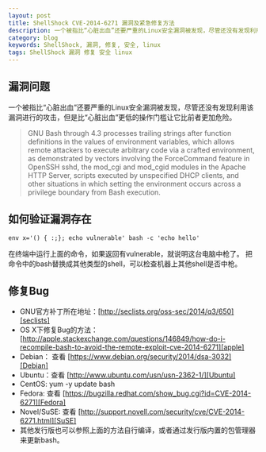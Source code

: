 ```yaml
---
layout: post
title: ShellShock CVE-2014-6271 漏洞及紧急修复方法
description: 一个被指比“心脏出血”还要严重的Linux安全漏洞被发现，尽管还没有发现利用该漏洞进行的攻击，但是比“心脏出血”更低的操作门槛让它比前者更加危险。
category: blog
keywords: ShellShock, 漏洞, 修复, 安全, linux
tags: ShellShock 漏洞 修复 安全 linux
---
```




## 漏洞问题

一个被指比“心脏出血”还要严重的Linux安全漏洞被发现，尽管还没有发现利用该漏洞进行的攻击，但是比“心脏出血”更低的操作门槛让它比前者更加危险。

>   GNU Bash through 4.3 processes trailing strings after function definitions in the values of environment variables, which allows remote attackers to execute arbitrary code via a crafted environment, as demonstrated by vectors involving the ForceCommand feature in OpenSSH sshd, the mod_cgi and mod_cgid modules in the Apache HTTP Server, scripts executed by unspecified DHCP clients, and other situations in which setting the environment occurs across a privilege boundary from Bash execution.


## 如何验证漏洞存在

```
env x='() { :;}; echo vulnerable' bash -c 'echo hello'
```

在终端中运行上面的命令，如果返回有vulnerable，就说明这台电脑中枪了。
把命令中的bash替换成其他类型的shell，可以检查机器上其他shell是否中枪。



## 修复Bug

* GNU官方补丁所在地址：[http://seclists.org/oss-sec/2014/q3/650][seclists]
* OS X下修复Bug的方法：[http://apple.stackexchange.com/questions/146849/how-do-i-recompile-bash-to-avoid-the-remote-exploit-cve-2014-6271][apple]
* Debian： 查看 [https://www.debian.org/security/2014/dsa-3032][Debian]
* Ubuntu：查看 [http://www.ubuntu.com/usn/usn-2362-1/][Ubuntu]
* CentOS: yum -y update bash
* Fedora: 查看 [https://bugzilla.redhat.com/show_bug.cgi?id=CVE-2014-6271][Fedora]
* Novel/SuSE: 查看 [http://support.novell.com/security/cve/CVE-2014-6271.html][SuSE]
* 其他发行版也可以参照上面的方法自行编译，或者通过发行版内置的包管理器来更新bash。




[seclists]: http://seclists.org/oss-sec/2014/q3/650
[apple]: http://apple.stackexchange.com/questions/146849/how-do-i-recompile-bash-to-avoid-the-remote-exploit-cve-2014-6271
[Debian]: https://www.debian.org/security/2014/dsa-3032
[Ubuntu]: http://www.ubuntu.com/usn/usn-2362-1/
[Fedora]: https://bugzilla.redhat.com/show_bug.cgi?id=CVE-2014-6271
[SuSE]: http://support.novell.com/security/cve/CVE-2014-6271.html
